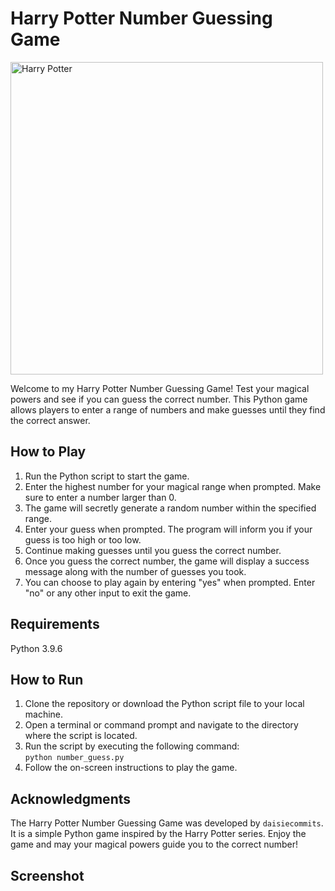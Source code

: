 # Harry Potter Number Guessing Game

<img src="https://wallpapers.com/images/hd/cool-harry-potter-divination-class-4t92m0xrq6ujdh6s.jpg" alt="Harry Potter" width=500>

Welcome to my Harry Potter Number Guessing Game! Test your magical powers and see if you can guess the correct number. This Python game allows players to enter a range of numbers and make guesses until they find the correct answer.

## How to Play

1. Run the Python script to start the game.
2. Enter the highest number for your magical range when prompted. Make sure to enter a number larger than 0.
3. The game will secretly generate a random number within the specified range.
4. Enter your guess when prompted. The program will inform you if your guess is too high or too low.
5. Continue making guesses until you guess the correct number.
6. Once you guess the correct number, the game will display a success message along with the number of guesses you took.
7. You can choose to play again by entering "yes" when prompted. Enter "no" or any other input to exit the game.

## Requirements

Python 3.9.6

## How to Run

1. Clone the repository or download the Python script file to your local machine.
2. Open a terminal or command prompt and navigate to the directory where the script is located.
3. Run the script by executing the following command:  
  ```python number_guess.py```
4. Follow the on-screen instructions to play the game.

## Acknowledgments

The Harry Potter Number Guessing Game was developed by ```daisiecommits```. It is a simple Python game inspired by the Harry Potter series. Enjoy the game and may your magical powers guide you to the correct number!

## Screenshot
